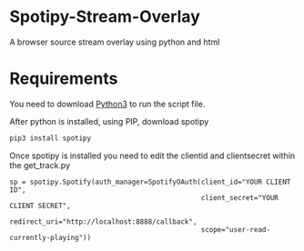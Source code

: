 # Spotipy-Stream-Overlay
A browser source stream overlay using python and html

# Requirements
You need to download [Python3](https://www.python.org/downloads/) to run the script file.

After python is installed, using PIP, download spotipy

```bash
pip3 install spotipy
```

Once spotipy is installed you need to edit the clientid and clientsecret within the get_track.py

```
sp = spotipy.Spotify(auth_manager=SpotifyOAuth(client_id="YOUR CLIENT ID",
                                               client_secret="YOUR CLIENT SECRET",
                                               redirect_uri="http://localhost:8888/callback",
                                               scope="user-read-currently-playing"))
```
